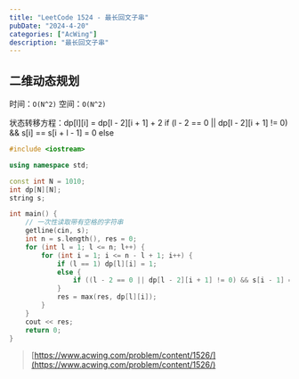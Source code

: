 ```yaml
---
title: "LeetCode 1524 - 最长回文子串"
pubDate: "2024-4-20"
categories: ["AcWing"]
description: "最长回文子串"
---
```


## 二维动态规划

时间：`O(N^2)` 空间：`O(N^2)`

状态转移方程：dp[l][i] = dp[l - 2][i + 1] + 2 if (l - 2 == 0 || dp[l - 2][i + 1] != 0) && s[i] == s[i + l - 1]
                    = 0 else

```c++
#include <iostream>

using namespace std;

const int N = 1010;
int dp[N][N];
string s;

int main() {
    // 一次性读取带有空格的字符串
    getline(cin, s);
    int n = s.length(), res = 0;
    for (int l = 1; l <= n; l++) {
        for (int i = 1; i <= n - l + 1; i++) {
            if (l == 1) dp[l][i] = 1;
            else {
                if ((l - 2 == 0 || dp[l - 2][i + 1] != 0) && s[i - 1] == s[i + l - 1 - 1]) dp[l][i] = dp[l - 2][i + 1] + 2;
            }
            res = max(res, dp[l][i]);
        }
    }
    cout << res;
    return 0;
}
```

> [https://www.acwing.com/problem/content/1526/](https://www.acwing.com/problem/content/1526/)
